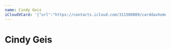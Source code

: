 ```yaml
---
name: Cindy Geis
iCloudVCard: '{"url":"https://contacts.icloud.com/311500889/carddavhome/card/74E9C4B7-33F5-4F4A-A556-FA0DDC48F92B.vcf","etag":"\"kmfhao3b\"","data":"BEGIN:VCARD\r\nVERSION:3.0\r\nFN:\r\nN:Geis;Cindy;;;\r\nUID:BA699C69-CC96-4C70-A28A-988FA65EA107\r\nPRODID:ez-vcard 0.9.13-fc\r\nREV:2025-04-03T22:07:44Z\r\nORG:;\r\nPHOTO;VALUE=uri:https://gateway.icloud.com/contacts/311500889/ck/card/c04b5\r\n b6e0d23996ce738ededffb35bb9\r\nEND:VCARD"}'
---
```

# Cindy Geis